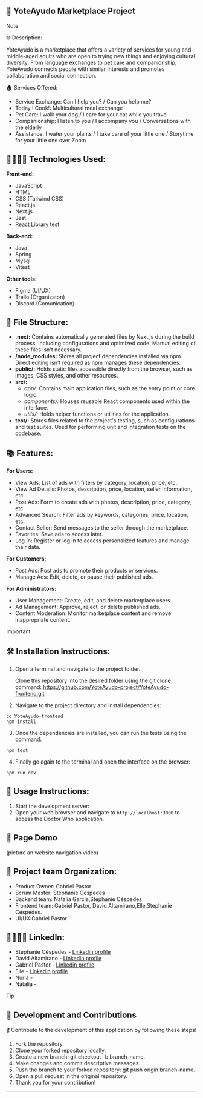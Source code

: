 ## 🤝 YoteAyudo Marketplace Project

> [!NOTE]  
> 🌐 Description:
>
> YoteAyudo is a marketplace that offers a variety of services for young and middle-aged adults who are open to trying new things and enjoying cultural diversity. From language exchanges to pet care and companionship, YoteAyudo connects people with similar interests and promotes collaboration and social connection.
> 
> 🏚️ Services Offered:
>
- Service Exchange: Can I help you? / Can you help me?
- Today I Cook!: Multicultural meal exchange
- Pet Care: I walk your dog / I care for your cat while you travel
- Companionship: I listen to you / I accompany you / Conversations with the elderly
- Assistance: I water your plants / I take care of your little one / Storytime for your little one over Zoom

## 👩‍💻🧑‍💻 Technologies Used:

**Front-end:**
- JavaScript
- HTML
- CSS (Tailwind CSS)
- React.js
- Next.js
- Jest
- React Library test

 **Back-end:** 
 - Java
 - Spring
 - Mysql
 - Vitest

**Other tools:** 
- Figma (UI/UX)
- Trello (Organizaton)
- Discord (Comunication)

## 📁 File Structure:

- **.next:** Contains automatically generated files by Next.js during the build process, including configurations and optimized code. Manual 
    editing of these files isn't necessary.
- **/node_modules:** Stores all project dependencies installed via npm. Direct editing isn't required as npm manages these dependencies.
- **public/:** Holds static files accessible directly from the browser, such as images, CSS styles, and other resources.
- **src/:**
  - _app/:_ Contains main application files, such as the entry point or core logic.
  - _components/:_ Houses reusable React components used within the interface.
  - _utils/:_ Holds helper functions or utilities for the application.
- **test/:** Stores files related to the project's testing, such as configurations and test suites. Used for performing unit and integration 
    tests on the codebase.

## 📚 Features:

**For Users:**
- View Ads: List of ads with filters by category, location, price, etc.
- View Ad Details: Photos, description, price, location, seller information, etc.
- Post Ads: Form to create ads with photos, description, price, category, etc.
- Advanced Search: Filter ads by keywords, categories, price, location, etc.
- Contact Seller: Send messages to the seller through the marketplace.
- Favorites: Save ads to access later.
- Log In: Register or log in to access personalized features and manage their data.

**For Customers:**
- Post Ads: Post ads to promote their products or services.
- Manage Ads: Edit, delete, or pause their published ads.

**For Administrators:** 
- User Management: Create, edit, and delete marketplace users.
- Ad Management: Approve, reject, or delete published ads.
- Content Moderation: Monitor marketplace content and remove inappropriate content.

> [!IMPORTANT]
>
> ## 🛠 Installation Instructions:

1. Open a terminal and navigate to the project folder.

   Clone this repository into the desired folder using the git clone command:
   https://github.com/YoteAyudo-project/YoteAyudo-frontend.git 

2. Navigate to the project directory and install dependencies:

```
cd YoteAyudo-frontend
npm install
```

3. Once the dependencies are installed, you can run the tests using the command:

```
npm test
```

4. Finally go again to the terminal and open the interface on the browser:

```
npm run dev
```

## 📝 Usage Instructions:

1. Start the development server:
2. Open your web browser and navigate to `http://localhost:3000` to access the Doctor Who application.

## 🔎 Page Demo

(picture an website navigation video)

## 👥 Project team Organization:

- Product Owner: Gabriel Pastor
- Scrum Master: Stephanie Céspedes
- Backend team: Natalia García,Stephanie Céspedes
- Frontend team: Gabriel Pastor, David Altamirano,Elle,Stephanie Céspedes.
- UI/UX:Gabriel Pastor

## 👩‍💻🧑‍💻 LinkedIn:

- Stephanie Céspedes - [Linkedin profile](https://www.linkedin.com/in/stephanie-cespedes)
- David Altamirano - [Linkedin profile](https://www.linkedin.com/in/jdaltamiranodev/)
- Gabriel Pastor - [Linkedin profile](https://www.linkedin.com/in/byron-gabriel-pastor-viteri/)
- Elle - [Linkedin profile](https://www.linkedin.com/in/elle-sgromo-garc%C3%ADa-ab865b2a3/) 
- Nuria -
- Natalia -

> [!TIP]
>
> ## 🚀 Development and Contributions

🎖 Contribute to the development of this application by following these steps!

1. Fork the repository.
2. Clone your forked repository locally.
3. Create a new branch: git checkout -b branch-name.
4. Make changes and commit descriptive messages.
5. Push the branch to your forked repository: git push origin branch-name.
6. Open a pull request in the original repository.
7. Thank you for your contribution!

---



